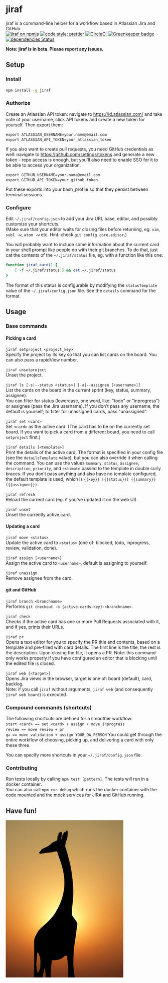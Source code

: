 # jiraf

jiraf is a command-line helper for a workflow based in Atlassian Jira and GitHub.  
[![jiraf on npmjs](https://img.shields.io/npm/v/jiraf.svg?colorB=blue)](https://www.npmjs.com/package/jiraf)
[![code style: prettier](https://img.shields.io/badge/code_style-prettier-ff69b4.svg?style=flat-square)](https://github.com/prettier/prettier)
[![CircleCI](https://circleci.com/gh/endreymarcell/jiraf.svg?style=svg)](https://circleci.com/gh/endreymarcell/jiraf)
[![Greenkeeper badge](https://badges.greenkeeper.io/endreymarcell/jiraf.svg)](https://greenkeeper.io/)
[![dependencies Status](https://david-dm.org/endreymarcell/jiraf/status.svg)](https://david-dm.org/endreymarcell/jiraf)


__Note: jiraf is in beta. Please report any issues.__  

## Setup

### Install
```bash
npm install -g jiraf
```  

### Authorize
Create an Atlassian API token: navigate to https://id.atlassian.com/ and take note of your username, click API tokens and create a new token for yourself. Then export them:  
```
export ATLASSIAN_USERNAME=your.name@email.com
export ATLASSIAN_API_TOKEN=your_atlassian_token
```  

If you also want to create pull requests, you need GitHub credentials as well: navigate to https://github.com/settings/tokens and generate a new token - repo access is enough, but you'll also need to enable SSO for it to be able to access your organization.  
```
export GITHUB_USERNAME=your.name@email.com
export GITHUB_API_TOKEN=your_github_token
```  
Put these exports into your bash_profile so that they persist between terminal sessions.

### Configure
Edit `~/.jiraf/config.json` to add your Jira URL base, editor, and possibly customize your shortcuts.  
(Make sure that your editor waits for closing files before returning, eg. `vim`, `subl -w`, `atom -w` etc. Hint: check `git config core.editor`.)  

You will probably want to include some information about the current card in your shell prompt like people do with their git branches. To do that, just cat the contents of the `~/.jiraf/status` file, eg. with a function like this one:  
```bash
function jiraf_card() {
    [ -f ~/.jiraf/status ] && cat ~/.jiraf/status
}
```
The format of this status is configurable by modifying the `statusTemplate` value of the `~/.jiraf/config.json` file. See the `details` command for the format.  

## Usage

### Base commands

#### Picking a card  
`jiraf setproject <project_key>`  
Specify the project by its key so that you can list cards on the board. You can also pass a rapidView number.    

`jiraf unsetproject`  
Unset the project.  

`jiraf ls [-s|--status <status>] [-a|--assignee [<username>]]`  
List the cards on the board in the current sprint (key, status, summary, assignee).  
You can filter for status (lowercase, one word, like: "todo" or "inprogress") or assignee (pass the Jira username). If you don't pass any username, the default is yourself; to filter for unassigned cards, pass "unassigned".    

`jiraf set <card>`  
Set `<card>` as the active card. (The card has to be on the currently set board. If you want to pick a card from a different board, you need to call `setproject` first.)  

`jiraf details [<template>]`  
Print the details of the active card. The format is specified in your config file (see the `detailsTemplate` value), but you can also override it when calling the command. You can use the values `summary`, `status`, `assignee`, `description`, `priority`, and `estimate` passed to the template in double curly braces. If you don't pass anything and also have no template configured, the default template is used, which is `{{key}} [{{status}}] {{summary}} ({{assignee}})`.  

`jiraf refresh`  
Reload the current card (eg. if you've updated it on the web UI).  
  
`jiraf unset`  
Unset the currently active card.  

#### Updating a card  
`jiraf move <status>`  
Update the active card to `<status>` (one of: blocked, todo, inprogress, review, validation, done).  

`jiraf assign [<username>]`  
Assign the active card to `<username>`, default is assigning to yourself.  

`jiraf unassign`  
Remove assignee from the card.  

#### git and GitHub
`jiraf branch <branchname>`  
Performs `git checkout -b {active-cards-key}-<branchname>`.    

`jiraf check`  
Checks if the active card has one or more Pull Requests associated with it, and if yes, prints their URLs.  

`jiraf pr`  
Opens a text editor for you to specify the PR title and contents, based on a template and pre-filled with card details. The first line is the title, the rest is the description. Upon closing the file, it opens a PR. Note: this command only works properly if you have configured an editor that is blocking until the edited file is closed.  

`jiraf web [<target>]`  
Opens Jira views in the browser, target is one of: board (default), card, backlog.  
Note: if you call `jiraf` without arguments, `jiraf web` (and consequently `jiraf web board`) is executed.  

### Compound commands (shortcuts)
The following shortcuts are defined for a smoother workflow:  
`start <card> == set <card> + assign + move inprogress`  
`review == move review + pr`  
`qa == move validation + assign YOUR_QA_PERSON`
You could get through the entire workflow of choosing, picking up, and delivering a card with only these three.

You can specify more shortcuts in your `~/.jiraf/config.json` file.  

### Contributing
Run tests locally by calling `npm test [pattern]`. The tests will run in a docker container.    
You can also call `npm run debug` which runs the docker container with the code mounted and the mock services for JIRA and GitHub running.  

## Have fun!
![Photo by Rajiv Bajaj on Unsplash](giraffe.jpg)
